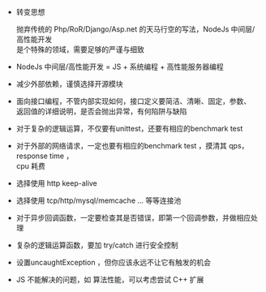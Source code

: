 * 转变思想

    抛弃传统的 Php/RoR/Django/Asp.net 的天马行空的写法，NodeJs 中间层/高性能开发  
    是个特殊的领域，需要足够的严谨与细致

* NodeJs 中间层/高性能开发 = JS + 系统编程 + 高性能服务器编程 

* 减少外部依赖，谨慎选择开源模块

* 面向接口编程，不管内部实现如何，接口定义要简洁、清晰、固定，参数、  
    返回值的详细说明，是否会抛出异常，有何陷阱与缺陷

* 对于复杂的逻辑运算，不仅要有unittest，还要有相应的benchmark test

* 对于外部的网络请求，一定也要有相应的benchmark test ，摸清其 qps，response time ，  
     cpu 耗费

* 选择使用 http keep-alive 

* 选择使用 tcp/http/mysql/memcache ... 等等连接池

* 对于异步回调函数，一定要检查其是否错误，即第一个回调参数，并做相应处理

* 复杂的逻辑运算函数，要加 try/catch 进行安全控制

* 设置uncaughtException ，但你应该永远不让它有触发的机会


* JS 不能解决的问题，如 算法性能，可以考虑尝试 C++ 扩展